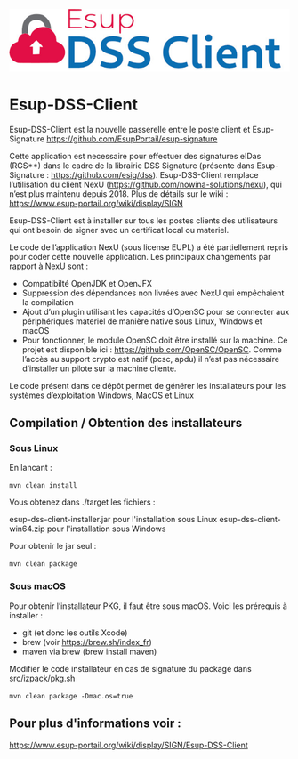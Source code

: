 ![ESUP-DSS-CLIENT](https://github.com/EsupPortail/esup-dss-client/raw/master/src/main/resources/images/logo.jpg)

# Esup-DSS-Client

Esup-DSS-Client est la nouvelle passerelle entre le poste client et Esup-Signature https://github.com/EsupPortail/esup-signature

Cette application est necessaire pour effectuer des signatures eIDas (RGS**) dans le cadre de la librairie DSS Signature (présente dans Esup-Signature : https://github.com/esig/dss).
Esup-DSS-Client remplace l’utilisation du client NexU (https://github.com/nowina-solutions/nexu), qui n’est plus maintenu depuis 2018.
Plus de détails sur le wiki : https://www.esup-portail.org/wiki/display/SIGN 

Esup-DSS-Client est à installer sur tous les postes clients des utilisateurs qui ont besoin de signer avec un certificat local ou materiel.

Le code de l’application NexU (sous license EUPL) a été partiellement repris pour coder cette nouvelle application. Les principaux changements par rapport à NexU sont :

* Compatibilté OpenJDK et OpenJFX
* Suppression des dépendances non livrées avec NexU qui empêchaient la compilation
* Ajout d’un plugin utilisant les capacités d’OpenSC pour se connecter aux périphériques materiel de manière native sous Linux, Windows et macOS
* Pour fonctionner, le module OpenSC doit être installé sur la machine. Ce projet est disponible ici : https://github.com/OpenSC/OpenSC. Comme l’accès au support crypto est natif (pcsc, apdu) il n’est pas nécessaire d’installer un pilote sur la machine cliente.

Le code présent dans ce dépôt permet de générer les installateurs pour les systèmes d’exploitation Windows, MacOS et Linux

## Compilation / Obtention des installateurs

### Sous Linux

En lancant :

``` mvn clean install ```

Vous obtenez dans ./target les fichiers :

esup-dss-client-installer.jar pour l'installation sous Linux
esup-dss-client-win64.zip pour l'installation sous Windows

Pour obtenir le jar seul :

``` mvn clean package ```

### Sous macOS
Pour obtenir l’installateur PKG, il faut être sous macOS. Voici les prérequis à installer :

* git (et donc les outils Xcode)
* brew (voir https://brew.sh/index_fr)
* maven via brew (brew install maven)

Modifier le code installateur en cas de signature du package dans src/izpack/pkg.sh

``` mvn clean package -Dmac.os=true ```

## Pour plus d'informations voir : 

https://www.esup-portail.org/wiki/display/SIGN/Esup-DSS-Client
